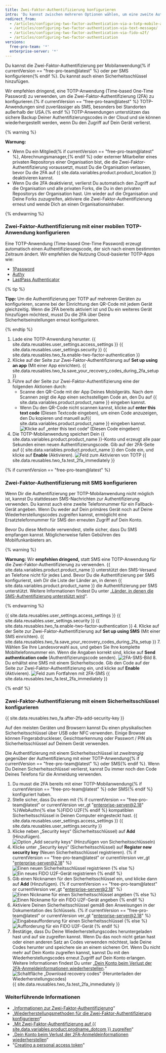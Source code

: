 ```yaml
---
title: Zwei-Faktor-Authentifizierung konfigurieren
intro: 'Du kannst zwischen mehreren Optionen wählen, um eine zweite Authentifizierungsquelle Deinem Konto hinzuzufügen.'
redirect_from:
  - /articles/configuring-two-factor-authentication-via-a-totp-mobile-app/
  - /articles/configuring-two-factor-authentication-via-text-message/
  - /articles/configuring-two-factor-authentication-via-fido-u2f/
  - /articles/configuring-two-factor-authentication
versions:
  free-pro-team: '*'
  enterprise-server: '*'
---
```


Du kannst die Zwei-Faktor-Authentifizierung per Mobilanwendung{% if currentVersion == "free-pro-team@latest" %} oder per SMS konfigurieren{% endif %}. Du kannst auch einen Sicherheitsschlüssel hinzufügen.

Wir empfehlen dringend, eine TOTP-Anwendung (Time-based One-Time Password) zu verwenden, um die Zwei-Faktor-Authentifizierung (2FA) zu konfigurieren.{% if currentVersion == "free-pro-team@latest" %} TOTP-Anwendungen sind zuverlässiger als SMS, besonders bei Standorten außerhalb der USA.{% endif %} TOTP-Anwendungen unterstützen das sichere Backup Deiner Authentifizierungscodes in der Cloud und sie können wiederhergestellt werden, wenn Du den Zugriff auf Dein Gerät verlierst.

{% warning %}

**Warnung:**
- Wenn Du ein Mitglied{% if currentVersion == "free-pro-team@latest" %}, Abrechnungsmanager,{% endif %} oder externer Mitarbeiter eines privaten Repositorys einer Organisation bist, die die Zwei-Faktor-Authentifizierung voraussetzt, musst Du die Organisation verlassen, bevor Du die 2FA auf {{ site.data.variables.product.product_location }} deaktivieren kannst.
- Wenn Du die 2FA deaktivierst, verlierst Du automatisch den Zugriff auf die Organisation und alle privaten Forks, die Du in den privaten Repositorys der Organisation hast. Um wieder auf die Organisation und Deine Forks zuzugreifen, aktiviere die Zwei-Faktor-Authentifizierung erneut und wende Dich an einen Organisationsinhaber.

{% endwarning %}

### Zwei-Faktor-Authentifizierung mit einer mobilen TOTP-Anwendung konfigurieren

Eine TOTP-Anwendung (Time-based One-Time Password) erzeugt automatisch einen Authentifizierungscode, der sich nach einem bestimmten Zeitraum ändert. Wir empfehlen die Nutzung Cloud-basierter TOTP-Apps wie:
- [1Password](https://support.1password.com/one-time-passwords/)
- [Authy](https://authy.com/guides/github/)
- [LastPass Authenticator](https://lastpass.com/auth/)

{% tip %}

**Tipp:** Um die Authentifizierung per TOTP auf mehreren Geräten zu konfigurieren, scanne bei der Einrichtung den QR-Code mit jedem Gerät gleichzeitig. Wenn die 2FA bereits aktiviert ist und Du ein weiteres Gerät hinzufügen möchtest, musst Du die 2FA über Deine Sicherheitseinstellungen erneut konfigurieren.

{% endtip %}

1. Lade eine TOTP-Anwendung herunter.
{{ site.data.reusables.user_settings.access_settings }}
{{ site.data.reusables.user_settings.security }}
{{ site.data.reusables.two_fa.enable-two-factor-authentication }}
5. Klicke auf der Seite zur Zwei-Faktor-Authentifizierung auf **Set up using an app** (Mit einer App einrichten).
{{ site.data.reusables.two_fa.save_your_recovery_codes_during_2fa_setup }}
8. Führe auf der Seite zur Zwei-Faktor-Authentifizierung eine der folgenden Aktionen durch:
    - Scanne den QR-Code mit der App Deines Mobilgeräts. Nach dem Scannen zeigt die App einen sechsstelligen Code an, den Du auf {{ site.data.variables.product.product_name }} eingeben kannst.
    - Wenn Du den QR-Code nicht scannen kannst, klicke auf **enter this text code** (Diesen Textcode eingeben), um einen Code anzuzeigen, den Du kopieren und manuell auf{{ site.data.variables.product.product_name }} eingeben kannst. ![Klicke auf „enter this text code“ (Diesen Code eingeben)](/assets/images/help/2fa/totp-click-enter-code.png)
9. Die TOTP-Mobilanwendung speichert Dein {{ site.data.variables.product.product_name }}-Konto und erzeugt alle paar Sekunden einen neuen Authentifizierungscode. Gib auf der 2FA-Seite auf {{ site.data.variables.product.product_name }} den Code ein, und klicke auf **Enable** (Aktivieren). ![Feld zum Aktivieren von TOTP](/assets/images/help/2fa/totp-enter-code.png)
{{ site.data.reusables.two_fa.test_2fa_immediately }}

{% if currentVersion == "free-pro-team@latest" %}

### Zwei-Faktor-Authentifizierung mit SMS konfigurieren

Wenn Dir die Authentifizierung per TOTP-Mobilanwendung nicht möglich ist, kannst Du stattdessen SMS-Nachrichten zur Authentifizierung verwenden. Du kannst auch eine zweite Telefonnummer für ein Fallback-Gerät angeben. Wenn Du weder auf Dein primäres Gerät noch auf Deine Wiederherstellungscodes zugreifen kannst, ermöglicht eine Ersatztelefonnummer für SMS den erneuten Zugriff auf Dein Konto.

Bevor Du diese Methode verwendest, stelle sicher, dass Du SMS empfangen kannst. Möglicherweise fallen Gebühren des Mobilfunkanbieters an.

{% warning %}

**Warnung:** Wir **empfehlen dringend,** statt SMS eine TOTP-Anwendung für die Zwei-Faktor-Authentifizierung zu verwenden. {{ site.data.variables.product.product_name }} unterstützt den SMS-Versand an Telefone nicht für jedes Land. Bevor Du die Authentifizierung per SMS konfigurierst, sieh Dir die Liste der Länder an, in denen {{ site.data.variables.product.product_name }} die Authentifizierung per SMS unterstützt. Weitere Informationen findest Du unter „[Länder, in denen die SMS-Authentifizierung unterstützt wird](/articles/countries-where-sms-authentication-is-supported)“.

{% endwarning %}

{{ site.data.reusables.user_settings.access_settings }}
{{ site.data.reusables.user_settings.security }}
{{ site.data.reusables.two_fa.enable-two-factor-authentication }}
4. Klicke auf der Seite zur Zwei-Faktor-Authentifizierung auf **Set up using SMS** (Mit einer SMS einrichten).
{{ site.data.reusables.two_fa.save_your_recovery_codes_during_2fa_setup }}
7. Wählen Sie Ihre Landesvorwahl aus, und geben Sie Ihre komplette Mobiltelefonnummer ein. Wenn die Angaben korrekt sind, klicke auf **Send authentication code** (Authentifizierungscode senden). ![2FA-SMS-Bild](/assets/images/help/2fa/2fa_sms_photo.png)
8. Du erhältst eine SMS mit einem Sicherheitscode. Gib den Code auf der Seite zur Zwei-Faktor-Authentifizierung ein, und klicke auf **Enable** (Aktivieren). ![Feld zum Fortfahren mit 2FA-SMS](/assets/images/help/2fa/2fa-sms-code-enable.png)
{{ site.data.reusables.two_fa.test_2fa_immediately }}

{% endif %}

### Zwei-Faktor-Authentifizierung mit einem Sicherheitsschlüssel konfigurieren

{{ site.data.reusables.two_fa.after-2fa-add-security-key }}

Auf den meisten Geräten und Browsern kannst Du einen physikalischen Sicherheitsschlüssel über USB oder NFC verwenden. Einige Browser können Fingerabdruckleser, Gesichtserkennung oder Passwort / PIN als Sicherheitsschlüssel auf Deinem Gerät verwenden.

Die Authentifizierung mit einem Sicherheitsschlüssel ist *zweitrangig* gegenüber der Authentifizierung mit einer TOTP-Anwendung{% if currentVersion == "free-pro-team@latest" %} oder SMS{% endif %}. Wenn Du Deinen Sicherheitsschlüssel verlierst, kannst Du immer noch den Code Deines Telefons für die Anmeldung verwenden.

1. Du musst die 2FA bereits mit einer TOTP-Mobilanwendung{% if currentVersion == "free-pro-team@latest" %} oder SMS{% endif %} konfiguriert haben.
2. Stelle sicher, dass Du einen
mit {% if currentVersion == "free-pro-team@latest" or currentVersion ver_gt "enterprise-server@2.18" %}WebAuthn{% else %}FIDO U2F{% endif %} kompatiblen Sicherheitsschlüssel in Deinen Computer eingesteckt hast.
{{ site.data.reusables.user_settings.access_settings }}
{{ site.data.reusables.user_settings.security }}
5. Klicke neben „Security keys“ (Sicherheitsschlüssel) auf **Add** (Hinzufügen). ![Option „Add security keys" (Hinzufügen von Sicherheitsschlüsseln)](/assets/images/help/2fa/add-security-keys-option.png)
6. Klicke unter „Security keys“ (Sicherheitsschlüssel) auf **Register new security key** (Neuen Sicherheitsschlüssel registrieren).
  {% if currentVersion == "free-pro-team@latest" or currentVersion ver_gt "enterprise-server@2.18" %}
  ![Einen neuen Sicherheitsschlüssel registrieren](/assets/images/help/2fa/security-key-register.png)
  {% else %}
  ![Ein neues FIDO U2F-Gerät registrieren](/assets/images/help/2fa/register_new_fido_u2f_device.png)
  {% endif %}
7. Gib einen Nicknamen für den Sicherheitsschlüssel ein, und klicke dann auf **Add** (Hinzufügen).
  {% if currentVersion == "free-pro-team@latest" or currentVersion ver_gt "enterprise-server@2.18" %}
  ![Einen Nickname für einen Sicherheitsschlüssel angeben](/assets/images/help/2fa/security-key-nickname.png)
  {% else %}
  ![Einen Nickname für ein FIDO U2F-Gerät angeben](/assets/images/help/2fa/fido_u2f_nickname.png)
  {% endif %}
8. Aktiviere Deinen Sicherheitsschlüssel gemäß den Anweisungen in der Dokumentation des Schlüssels.
  {% if currentVersion == "free-pro-team@latest" or currentVersion ver_gt "enterprise-server@2.18" %}
  ![Eingabeaufforderung für einen Sicherheitsschlüssel](/assets/images/help/2fa/security-key-prompt.png)
  {% else %}
  ![Aufforderung für ein FIDO U2F-Gerät](/assets/images/help/2fa/fido_u2f_prompt_key.png)
  {% endif %}
9.  Bestätige, dass Du Deine Wiederherstellungscodes heruntergeladen hast und auf sie zugreifen kannst. Wenn Du das noch nicht getan hast oder einen anderen Satz an Codes verwenden möchtest, lade Deine Codes herunter und speichere sie an einem sicheren Ort. Wenn Du nicht mehr auf Dein Konto zugreifen kannst, kannst Du mit den Wiederherstellungscodes erneut Zugriff auf Dein Konto erlangen. Weitere Informationen findest Du unter „[Dein Konto beim Verlust der 2FA-Anmeldeinformationen wiederherstellen](/articles/recovering-your-account-if-you-lose-your-2fa-credentials).“ ![Schaltfläche „Download recovery codes" (Herunterladen der Wiederherstellungscodes)](/assets/images/help/2fa/2fa-recover-during-setup.png)
{{ site.data.reusables.two_fa.test_2fa_immediately }}

### Weiterführende Informationen

- „[Informationen zur Zwei-Faktor-Authentifizierung](/articles/about-two-factor-authentication)“
- „[Wiederherstellungsmethoden für die Zwei-Faktor-Authentifizierung konfigurieren](/articles/configuring-two-factor-authentication-recovery-methods)“
- „[Mit Zwei-Faktor-Authentifizierung auf {{ site.data.variables.product.prodname_dotcom }} zugreifen](/articles/accessing-github-using-two-factor-authentication)“
- „[Dein Konto beim Verlust der 2FA-Anmeldeinformationen wiederherstellen](/articles/recovering-your-account-if-you-lose-your-2fa-credentials)“
- "[Creating a personal access token](/github/authenticating-to-github/creating-a-personal-access-token)"
